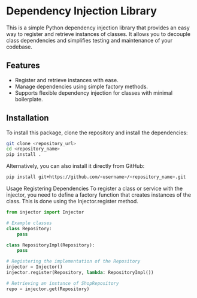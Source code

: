 # Dependency Injection Library

This is a simple Python dependency injection library that provides an easy way to register and retrieve instances of classes. It allows you to decouple class dependencies and simplifies testing and maintenance of your codebase.

## Features
- Register and retrieve instances with ease.
- Manage dependencies using simple factory methods.
- Supports flexible dependency injection for classes with minimal boilerplate.

## Installation

To install this package, clone the repository and install the dependencies:

```bash
git clone <repository_url>
cd <repository_name>
pip install .

```

Alternatively, you can also install it directly from GitHub:

```bash
pip install git+https://github.com/<username>/<repository_name>.git
```
Usage
Registering Dependencies
To register a class or service with the injector, you need to define a factory function that creates instances of the class. This is done using the Injector.register method.

```python
from injector import Injector

# Example classes
class Repository:
    pass

class RepositoryImpl(Repository):
    pass

# Registering the implementation of the Repository
injector = Injector()
injector.register(Repository, lambda: RepositoryImpl())

# Retrieving an instance of ShopRepository
repo = injector.get(Repository)
```